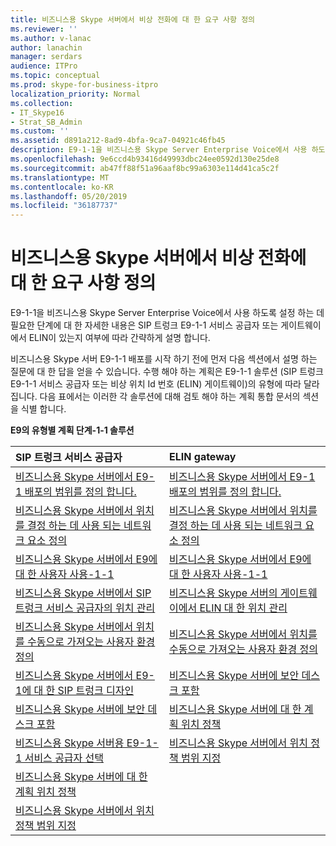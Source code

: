 ```yaml
---
title: 비즈니스용 Skype 서버에서 비상 전화에 대 한 요구 사항 정의
ms.reviewer: ''
ms.author: v-lanac
author: lanachin
manager: serdars
audience: ITPro
ms.topic: conceptual
ms.prod: skype-for-business-itpro
localization_priority: Normal
ms.collection:
- IT_Skype16
- Strat_SB_Admin
ms.custom: ''
ms.assetid: d891a212-8ad9-4bfa-9ca7-04921c46fb45
description: E9-1-1을 비즈니스용 Skype Server Enterprise Voice에서 사용 하도록 설정 하는 데 필요한 단계에 대 한 자세한 내용은 SIP 트렁크 E9-1-1 서비스 공급자 또는 게이트웨이에서 ELIN이 있는지 여부에 따라 간략하게 설명 합니다.
ms.openlocfilehash: 9e6ccd4b93416d49993dbc24ee0592d130e25de8
ms.sourcegitcommit: ab47ff88f51a96aaf8bc99a6303e114d41ca5c2f
ms.translationtype: MT
ms.contentlocale: ko-KR
ms.lasthandoff: 05/20/2019
ms.locfileid: "36187737"
---
```

# <a name="define-your-requirements-for-emergency-calls-in-skype-for-business-server"></a>비즈니스용 Skype 서버에서 비상 전화에 대 한 요구 사항 정의
 
E9-1-1을 비즈니스용 Skype Server Enterprise Voice에서 사용 하도록 설정 하는 데 필요한 단계에 대 한 자세한 내용은 SIP 트렁크 E9-1-1 서비스 공급자 또는 게이트웨이에서 ELIN이 있는지 여부에 따라 간략하게 설명 합니다.
  
비즈니스용 Skype 서버 E9-1-1 배포를 시작 하기 전에 먼저 다음 섹션에서 설명 하는 질문에 대 한 답을 얻을 수 있습니다. 수행 해야 하는 계획은 E9-1-1 솔루션 (SIP 트렁크 E9-1-1 서비스 공급자 또는 비상 위치 Id 번호 (ELIN) 게이트웨이)의 유형에 따라 달라 집니다. 다음 표에서는 이러한 각 솔루션에 대해 검토 해야 하는 계획 통합 문서의 섹션을 식별 합니다.
  
**E9의 유형별 계획 단계-1-1 솔루션**

|**SIP 트렁크 서비스 공급자**|**ELIN gateway**|
|:-----|:-----|
|[비즈니스용 Skype 서버에서 E9-1 배포의 범위를 정의 합니다.](scope.md) <br/> |[비즈니스용 Skype 서버에서 E9-1 배포의 범위를 정의 합니다.](scope.md) <br/> |
|[비즈니스용 Skype 서버에서 위치를 결정 하는 데 사용 되는 네트워크 요소 정의](network-location.md) <br/> |[비즈니스용 Skype 서버에서 위치를 결정 하는 데 사용 되는 네트워크 요소 정의](network-location.md) <br/> |
|[비즈니스용 Skype 서버에서 E9에 대 한 사용자 사용-1-1](enable-users.md) <br/> |[비즈니스용 Skype 서버에서 E9에 대 한 사용자 사용-1-1](enable-users.md) <br/> |
|[비즈니스용 Skype 서버에서 SIP 트렁크 서비스 공급자의 위치 관리](manage-locations.md) <br/> |[비즈니스용 Skype 서버의 게이트웨이에서 ELIN 대 한 위치 관리](elin-gateways.md) <br/> |
|[비즈니스용 Skype 서버에서 위치를 수동으로 가져오는 사용자 환경 정의](manually-acquiring-a-location.md) <br/> |[비즈니스용 Skype 서버에서 위치를 수동으로 가져오는 사용자 환경 정의](manually-acquiring-a-location.md) <br/> |
|[비즈니스용 Skype 서버에서 E9-1에 대 한 SIP 트렁크 디자인](design-the-sip-trunk.md) <br/> |[비즈니스용 Skype 서버에 보안 데스크 포함](security-desk.md) <br/> |
|[비즈니스용 Skype 서버에 보안 데스크 포함](security-desk.md) <br/> |[비즈니스용 Skype 서버에 대 한 계획 위치 정책](location-policies.md) <br/> |
|[비즈니스용 Skype 서버용 E9-1-1 서비스 공급자 선택](choose-a-service-provider.md) <br/> |[비즈니스용 Skype 서버에서 위치 정책 범위 지정](location-policy-scope.md) <br/> |
|[비즈니스용 Skype 서버에 대 한 계획 위치 정책](location-policies.md) <br/> ||
|[비즈니스용 Skype 서버에서 위치 정책 범위 지정](location-policy-scope.md) <br/> ||
   

